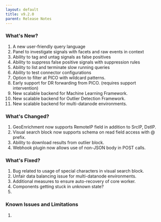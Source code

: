 ```yaml
---
layout: default
title: v9.2.0
parent: Release Notes
---
```


### What's New?
1. A new user-friendly query language
2. Panel to investigate signals with facets and raw events in context
3. Ability to tag and untag signals as false positives
4. Ability to suppress false positive signals with suppression rules
5. Ability to list and terminate slow running queries
6. Ability to test connector configurations
7. Option to filter at PICO with wildcard patterns.
8. Early support for DR forwarding from PICO. (requires support intervention)
9. New scalable backend for Machine Learning Framework.
10. New scalable backend for Outlier Detection Framework.
11. New scalable backend for multi-datanode environments.

### What's Changed?
1. GeoEnrichment now supports RemoteIP field in addition to SrcIP, DstIP.
2. Visual search block now supports schema on read field access with @ prefix.
3. Ability to download results from outlier block.
4. Webhook plugin now allows use of non-JSON body in POST calls.

### What's Fixed?
1. Bug related to usage of special characters in visual search block.
2. Unfair data balancing issue for multi-datanode environments. 
3. Additional measures to ensure auto-recovery of core worker.
4. Components getting stuck in unknown state?
5. 

### Known Issues and Limitations
1. 

